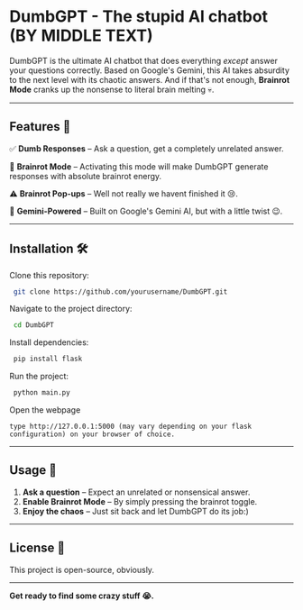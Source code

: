# DumbGPT - The stupid AI chatbot (BY MIDDLE TEXT)

DumbGPT is the ultimate AI chatbot that does everything *except* answer your questions correctly. Based on Google's Gemini, this AI takes absurdity to the next level with its chaotic answers. And if that's not enough, **Brainrot Mode** cranks up the nonsense to literal brain melting 💀. 

---

## Features 🎉

✅ **Dumb Responses** – Ask a question, get a completely unrelated answer.

🧠 **Brainrot Mode** – Activating this mode will make DumbGPT generate responses with absolute brainrot energy.

⚠️ **Brainrot Pop-ups** – Well not really we havent finished it 😢.

🤖 **Gemini-Powered** – Built on Google's Gemini AI, but with a little twist 😉.

---

## Installation 🛠️

Clone this repository:
```bash
 git clone https://github.com/yourusername/DumbGPT.git
```
Navigate to the project directory:
```bash
 cd DumbGPT
```
Install dependencies:
```bash
 pip install flask
```
Run the project:
```bash
 python main.py
```
Open the webpage
```
type http://127.0.0.1:5000 (may vary depending on your flask configuration) on your browser of choice.
```

---

## Usage 🚀

1. **Ask a question** – Expect an unrelated or nonsensical answer.
2. **Enable Brainrot Mode** – By simply pressing the brainrot toggle.
3. **Enjoy the chaos** – Just sit back and let DumbGPT do its job:)

---

## License 📜
This project is open-source, obviously.

---

**Get ready to find some crazy stuff 😭.**

